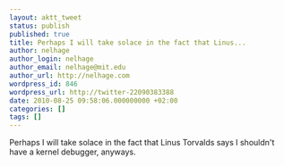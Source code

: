 ```yaml
---
layout: aktt_tweet
status: publish
published: true
title: Perhaps I will take solace in the fact that Linus...
author: nelhage
author_login: nelhage
author_email: nelhage@mit.edu
author_url: http://nelhage.com
wordpress_id: 846
wordpress_url: http://twitter-22090383388
date: 2010-08-25 09:58:06.000000000 +02:00
categories: []
tags: []
---
```

Perhaps I will take solace in the fact that Linus Torvalds says I shouldn't have a kernel debugger, anyways.
